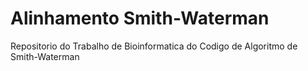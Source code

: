 # Alinhamento Smith-Waterman
 Repositorio do Trabalho de Bioinformatica do Codigo de Algoritmo de Smith-Waterman
